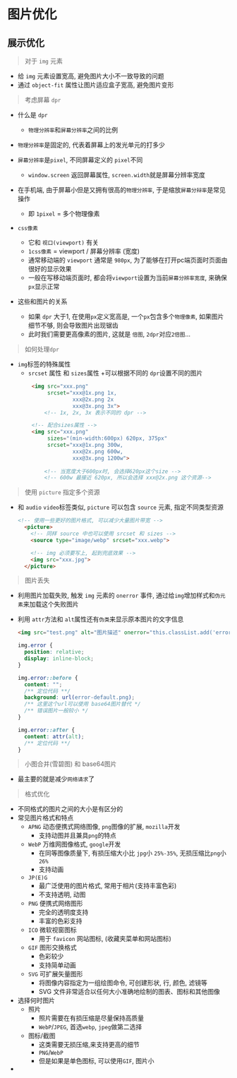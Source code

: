 

# 图片优化

## 展示优化
> 对于 `img` 元素

  + 给 `img` 元素设置宽高, 避免图片大小不一致导致的问题
  + 通过 `object-fit` 属性让图片适应盒子宽高, 避免图片变形

> 考虑屏幕 `dpr`
  + 什么是 `dpr`
    + `物理分辨率`和`屏幕分辨率`之间的比例
  + `物理分辨率`是固定的, 代表着屏幕上的发光单元的打多少
  + `屏幕分辨率`是`pixel`, 不同屏幕定义的 `pixel`不同
    + `window.screen` 返回屏幕属性, `screen.width`就是屏幕分辨率宽度
  + 在手机端, 由于屏幕小但是又拥有很高的`物理分辨率`, 于是缩放`屏幕分辩率`是常见操作
    + 即 `1pixel` = 多个物理像素
  + `css像素`
    + 它和 `视口(viewport)` 有关
    + `1css像素` = viewport / 屏幕分辨率 (宽度)
    + 通常移动端的 `viewport` 通常是 `980px`, 为了能够在打开pc端页面时页面由很好的显示效果
    + 一般在写移动端页面时, 都会将`viewport`设置为当前`屏幕分辨率宽度`, 来确保`px`显示正常

  + 这些和图片的关系
    + 如果 `dpr` 大于1, 在使用`px`定义宽高是, 一个`px`包含多个`物理像素`, 如果图片细节不够, 则会导致图片出现锯齿
    + 此时我们需要更高像素的图片, 这就是 `倍图`, `2dpr`对应`2倍图`...

> 如何处理`dpr`

  + `img`标签的特殊属性
    +  `srcset` 属性 和 `sizes`属性
       +可以根据不同的 `dpr`设置不同的图片
       ```html
        <img src="xxx.png" 
             srcset="xxx@1x.png 1x,
                     xxx@2x.png 2x
                     xxx@3x.png 3x">
            <!-- 1x, 2x, 3x 表示不同的 dpr -->

        <!-- 配合sizes属性 -->
        <img src="xxx.png"
             sizes="(min-width:600px) 620px, 375px"
             srcset="xxx@1x.png 300w,
                     xxx@2x.png 600w,
                     xxx@3x.png 1200w">
            
            <!-- 当宽度大于600px时, 会选择620px这个size -->
            <!-- 600w 最接近 620px, 所以会选择 xxx@2x.png 这个资源-->
       ``` 
> 使用 `picture` 指定多个资源

+ 和 `audio` `video`标签类似, `picture` 可以包含 `source` 元素, 指定不同类型资源
  ```html
  <!-- 使用一些更好的图片格式, 可以减少大量图片带宽 -->
    <picture>
      <!-- 同样 source 中也可以使用 srcset 和 sizes -->
      <source type="image/webp" srcset="xxx.webp">

      <!-- img 必须要写上, 起到兜底效果 -->
      <img src="xxx.jpg">
    </picture>  
  ``` 

> 图片丢失

  + 利用图片加载失败, 触发 `img` 元素的 `onerror` 事件, 通过给`img`增加样式和`伪元素`来加载这个失败图片
  + 利用 `attr`方法和 `alt`属性还有`伪类`来显示原本图片的文字信息

    ```html
    <img src="test.png" alt="图片描述" onerror="this.classList.add('error');">
    ```

    ```css
    img.error {
      position: relative;
      display: inline-block;
    }

    img.error::before {
      content: "";
      /** 定位代码 **/
      background: url(error-default.png);
      /** 这里这个url可以使用 base64图片替代 */
      /** 错误图片一般较小 */
    }

    img.error::after {
      content: attr(alt);
      /** 定位代码 **/
    }
    ```

> 小图合并(雪碧图) 和 base64图片

+ 最主要的就是减少`网络请求`了

> 格式优化

+ 不同格式的图片之间的大小是有区分的
+ 常见图片格式和特点
  + `APNG` 动态便携式网络图像, `png`图像的扩展, `mozilla`开发
    + 支持动图并且兼具`png`的特点
  + `WebP` 万维网图像格式, `google`开发
    + 在同等图像质量下, 有损压缩大小比 `jpg`小 `25%-35%`, 无损压缩比`png`小 `26%`
    + 支持动画
  + `JP(E)G`
    + 最广泛使用的图片格式, 常用于相片(支持丰富色彩)
    + 不支持透明, 动图
  + `PNG` 便携式网络图形
    + 完全的透明度支持
    + 丰富的色彩支持
  + `ICO` 微软视窗图标
    + 用于 `favicon` 网站图标, (收藏夹菜单和网站图标)
  + `GIF` 图形交换格式
    + 色彩较少
    + 支持简单动画
  + `SVG` 可扩展矢量图形
    + 将图像内容指定为一组绘图命令, 可创建形状, 行, 颜色, 滤镜等
    + SVG 文件非常适合以任何大小准确地绘制的图表、图标和其他图像
+ 选择何时图片
  + 照片
    + 照片需要在有损压缩是尽量保持高质量
    + `WebP`/`JPEG`, 首选`webp`, `jpeg`做第二选择
  + 图标/截图
    + 这类需要无损压缩,来支持更高的细节
    + `PNG`/`WebP`
    + 但是如果是单色图标, 可以使用`GIF`, 图片小
+ 